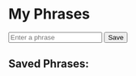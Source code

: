 <!DOCTYPE html>
<html lang="en">
<head>
  <meta charset="UTF-8" />
  <meta name="viewport" content="width=device-width, initial-scale=1.0" />
  <title>Phrases App</title>
</head>
<body>
  <h1>My Phrases</h1>

  <input type="text" id="phraseInput" placeholder="Enter a phrase" />
  <button onclick="savePhrase()">Save</button>

  <h2>Saved Phrases:</h2>
  <ul id="phrasesList"></ul>

  <script type="module">
    import { createClient } from "https://cdn.jsdelivr.net/npm/@supabase/supabase-js/+esm";

    // ✅ Your real Supabase details
    const SUPABASE_URL = "https://qrxiyoisqngsjgydqvwi.supabase.co";
    const SUPABASE_KEY = "eyJhbGciOiJIUzI1NiIsInR5cCI6IkpXVCJ9.eyJpc3MiOiJzdXBhYmFzZSIsInJlZiI6InFyeGl5b2lzcW5nc2pneWRxdndpIiwicm9sZSI6ImFub24iLCJpYXQiOjE3NTkzODQ5OTEsImV4cCI6MjA3NDk2MDk5MX0.rP6fhbyicfw6AeSkKXjmL-URA_Ph3xplAzX4sDoAYVs";

    const supabase = createClient(SUPABASE_URL, SUPABASE_KEY);

    async function savePhrase() {
      const input = document.getElementById("phraseInput");
      const phrase = input.value;

      if (!phrase) return alert("Please enter a phrase!");

      const { error } = await supabase.from("phrases").insert([{ phrase }]);
      if (error) {
        alert("Error: " + error.message);
      } else {
        alert("Saved!");
        input.value = "";
        loadPhrases();
      }
    }

    async function loadPhrases() {
      const { data, error } = await supabase
        .from("phrases")
        .select("*")
        .order("id", { ascending: false });

      if (error) {
        console.error(error);
        return;
      }

      const list = document.getElementById("phrasesList");
      list.innerHTML = "";
      data.forEach(row => {
        const li = document.createElement("li");
        li.textContent = row.phrase;
        list.appendChild(li);
      });
    }

    document.addEventListener("DOMContentLoaded", loadPhrases);
  </script>
</body>
</html>
